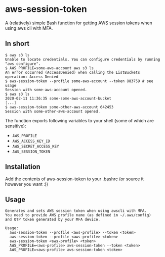 # aws-session-token
A (relatively) simple Bash function for getting AWS session tokens when using aws cli with MFA.

## In short
```
$ aws s3 ls
Unable to locate credentials. You can configure credentials by running "aws configure".
$ AWS_PROFILE=some-aws-account aws s3 ls
An error occurred (AccessDenied) when calling the ListBuckets operation: Access Denied
$ aws-session-token --profile some-aws-account --token 883759 # see usage
Session with some-aws-account opened.
$ aws s3 ls
2020-02-11 11:36:35 some-some-aws-account-bucket
[...]
$ aws-session-token some-other-aws-account 642453
Session with some-other-aws-account opened.
```

The function exports following variables to your shell (some of which are sensitive):
- `AWS_PROFILE`
- `AWS_ACCESS_KEY_ID`
- `AWS_SECRET_ACCESS_KEY`
- `AWS_SESSION_TOKEN`

## Installation
Add the contents of aws-session-token to your .bashrc (or source it however you want :))

## Usage
```
Generates and sets AWS session token when using awscli with MFA.
You need to provide AWS profile name (as defined in ~/.aws/config)
and OTP token generated by your MFA device.

Usage:
  aws-session-token --profile <aws-profile> --token <token>
  aws-session-token --profile <aws-profile> <token>
  aws-session-token <aws-profile> <token>
  AWS_PROFILE=<aws-profile> aws-session-token --token <token>
  AWS_PROFILE=<aws-profile> aws-session-token <token>
```
